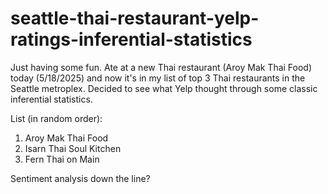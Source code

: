 ﻿# seattle-thai-restaurant-yelp-ratings-inferential-statistics
Just having some fun. Ate at a new Thai restaurant (Aroy Mak Thai Food) today (5/18/2025) and now it's in my list of top 3 Thai restaurants in the Seattle metroplex. Decided to see what Yelp thought through some classic inferential statistics.

List (in random order):
1. Aroy Mak Thai Food
2. Isarn Thai Soul Kitchen
3. Fern Thai on Main

Sentiment analysis down the line?
